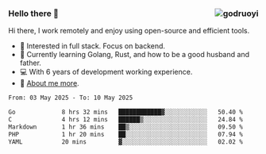 ### Hello there 👋 <img align="right" src="https://github-readme-stats.vercel.app/api?username=godruoyi&show_icons=true" alt="godruoyi" />

Hi there, I work remotely and enjoy using open-source and efficient tools.

- 🔭 Interested in full stack. Focus on backend.
- 🌱 Currently learning Golang, Rust, and how to be a good husband and father.
- 💻 With 6 years of development working experience.
- 👒 [About me more](https://godruoyi.com/posts/about-godruoyi).



<!--START_SECTION:waka-->

```txt
From: 03 May 2025 - To: 10 May 2025

Go             8 hrs 32 mins   ████████████▓░░░░░░░░░░░░   50.40 %
C              4 hrs 12 mins   ██████▒░░░░░░░░░░░░░░░░░░   24.84 %
Markdown       1 hr 36 mins    ██▒░░░░░░░░░░░░░░░░░░░░░░   09.50 %
PHP            1 hr 20 mins    ██░░░░░░░░░░░░░░░░░░░░░░░   07.94 %
YAML           20 mins         ▓░░░░░░░░░░░░░░░░░░░░░░░░   02.02 %
```

<!--END_SECTION:waka-->
